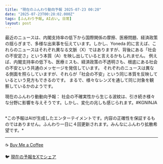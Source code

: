 ```yaml
---
title: "現在のふんわり動向予報 2025-07-23 00:28"
date: "2025-07-23T00:28:02.000Z"
tags: [ふんわり予報, AI占い, 日常]
layout: post
---
```


最近のニュースは、内閣支持率の低下から国際関係の摩擦、医療問題、経済政策の揺らぎまで、多様な出来事を伝えています。しかし、Yoneda 的に言えば、これらのニュースはそれぞれ異なる文脈（X）ではありますが、背後にある「社会の不安定さ」という本質（A）を映し出していると言えるかもしれません。  例えば、内閣支持率の低下も、医療ミスも、経済政策の不透明さも、根底にある社会の不安という共通のメッセージを発信しています。  それぞれのニュースは異なる側面を照らしていますが、それらが「社会の不安」という同じ本質を反映しているという見方もできるのです。  まるで、様々なレンズを通して同じ対象を観察しているかのようです。


現在のふんわり動動向予報：
社会の不確実性から生じる波紋は、引き続き様々な分野に影響を与えそうです。しかし、変化の兆しも感じられます。#KGNINJA

<br>
*この予報はAIが生成したエンターテイメントです。内容の正確性を保証するものではありません。ふんわり一日に４回更新されます。みんなにふんわり拡散希望です。*

---
☕️ [Buy Me a Coffee](https://www.buymeacoffee.com/kgninja)

🐦 [現在の予報をXでシェア](https://twitter.com/intent/tweet?text=%E7%8F%BE%E5%9C%A8%E3%81%AE%E3%81%B5%E3%82%93%E3%82%8F%E3%82%8A%E4%BA%88%E5%A0%B1%3A%20%E3%80%8C%E6%9C%80%E8%BF%91%E3%81%AE%E3%83%8B%E3%83%A5%E3%83%BC%E3%82%B9%E3%81%AF%E3%80%81%E5%86%85%E9%96%A3%E6%94%AF%E6%8C%81%E7%8E%87%E3%81%AE%E4%BD%8E%E4%B8%8B%E3%81%8B%E3%82%89%E5%9B%BD%E9%9A%9B%E9%96%A2%E4%BF%82%E3%81%AE%E6%91%A9%E6%93%A6%E3%80%81%E5%8C%BB%E7%99%82%E5%95%8F%E9%A1%8C%E3%80%81%E7%B5%8C%E6%B8%88%E6%94%BF%E7%AD%96%E3%81%AE%E6%8F%BA%E3%82%89%E3%81%8E%E3%81%BE%E3%81%A7%E3%80%81%E5%A4%9A%E6%A7%98%E3%81%AA%E5%87%BA%E6%9D%A5%E4%BA%8B%E3%82%92%E4%BC%9D%E3%81%88%E3%81%A6%E3%81%84%E3%81%BE%E3%81%99%E3%80%82%E3%80%8D%23KGNINJA%20%E7%B6%9A%E3%81%8D%E3%81%AF%E3%83%96%E3%83%AD%E3%82%B0%E3%81%A7%EF%BC%81%F0%9F%91%87&url=https%3A%2F%2Fkg-ninja.github.io%2FFunwariyoso%2F)

